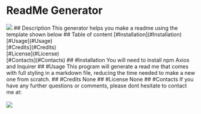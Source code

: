 # ReadMe Generator
<img src="https://img.shields.io/badge/Made%20with-100%25%20JS-orange">
## Description
This generator helps you make a readme using the template shown below
## Table of content
[#Installation](#Installation)<br>
[#Usage](#Usage)<br>
[#Credits](#Credits)<br>
[#License](#License)<br>
[#Contacts](#Contacts)
## #Installation
You will need to install npm Axios and Inquirer
## #Usage
This program will generate a read me that comes with full styling in a markdown file, reducing the time needed to make a new one from scratch.
## #Credits
None
## #License
None
## #Contacts
If you have any further questions or comments, please dont hesitate to contact me at: <kinwai.lam730@gmail.com>
<br><br>
<img src="https://avatars2.githubusercontent.com/u/58892198?v=4" style="max-width: 25%"><br>
